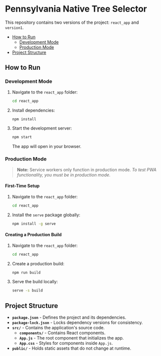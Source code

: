# Pennsylvania Native Tree Selector

This repository contains two versions of the project: `react_app` and `version1`.

- [How to Run](#how-to-run)
  - [Development Mode](#development-mode)
  - [Production Mode](#production-mode)
- [Project Structure](#project-structure)

## How to Run

### Development Mode

1. Navigate to the `react_app` folder:

   ```sh
   cd react_app
   ```

2. Install dependencies:

   ```sh
   npm install
   ```

3. Start the development server:

   ```sh
   npm start
   ```

   The app will open in your browser.

### Production Mode

> **Note:** Service workers only function in production mode. *To test PWA functionality, you must be in production mode.*

#### First-Time Setup

1. Navigate to the `react_app` folder:

   ```sh
   cd react_app
   ```

2. Install the `serve` package globally:

   ```sh
   npm install -g serve
   ```

#### Creating a Production Build

1. Navigate to the `react_app` folder:

   ```sh
   cd react_app
   ```

2. Create a production build:

   ```sh
   npm run build
   ```

3. Serve the build locally:

   ```sh
   serve -s build
   ```

## Project Structure

- **`package.json`** - Defines the project and its dependencies.
- **`package-lock.json`** - Locks dependency versions for consistency.
- **`src/`** - Contains the application's source code.
  - **`components/`** - Contains React components.
  - **`App.js`** - The root component that initializes the app.
  - **`App.css`** - Styles for components inside `App.js`.
- **`public/`** - Holds static assets that do not change at runtime.
